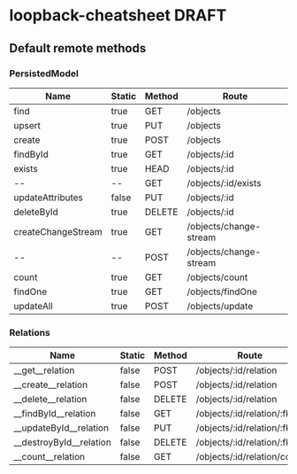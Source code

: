 # loopback-cheatsheet DRAFT

## Default remote methods
### PersistedModel
| Name               | Static | Method | Route     |
|--------------------|--------|--------|----------|
| find               | true   | GET    | /objects
| upsert             | true   | PUT    | /objects
| create             | true   | POST   | /objects
| findById           | true   | GET    | /objects/:id
| exists             | true   | HEAD   | /objects/:id
| --                 | --     | GET    | /objects/:id/exists 
| updateAttributes   | false  | PUT    | /objects/:id
| deleteById         | true   | DELETE | /objects/:id
| createChangeStream | true   | GET    | /objects/change-stream
| --                 | --     | POST   | /objects/change-stream
| count              | true   | GET    | /objects/count
| findOne            | true   | GET    | /objects/findOne
| updateAll          | true   | POST    | /objects/update

### Relations

| Name                    | Static | Method | Route     
|-------------------------|--------|--------|----------
| __get__relation         | false  | POST   | /objects/:id/relation
| __create__relation      | false  | POST   | /objects/:id/relation
| __delete__relation      | false  | DELETE | /objects/:id/relation
| __findById__relation    | false  | GET    | /objects/:id/relation/:fk
| __updateById__relation  | false  | PUT    | /objects/:id/relation/:fk
| __destroyById__relation | false  | DELETE | /objects/:id/relation/:fk
| __count__relation       | false  | GET    | /objects/:id/relation/count
